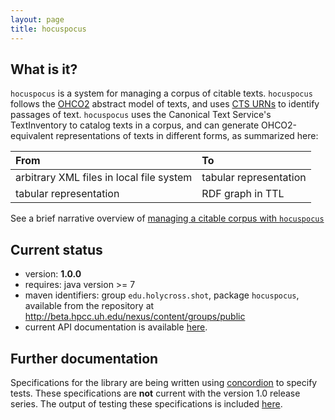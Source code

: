 ```yaml
---
layout: page
title: hocuspocus
---
```



## What is it?

`hocuspocus` is a system for managing a corpus of citable texts.  `hocuspocus` follows the [OHCO2](http://cite-architecture.github.io/ohco2/) abstract model of texts, and uses [CTS URNs](http://cite-architecture.github.io/ctsurn/) to identify passages of text.  `hocuspocus` uses the Canonical Text Service's TextInventory to catalog texts in a corpus, and can generate OHCO2-equivalent representations of texts in different forms, as summarized here:


| From                                      | To                     |
|:------------------------------------------|:-----------------------|
| arbitrary XML  files in local file system | tabular representation |
| tabular representation                    | RDF graph in TTL       |


See a brief narrative overview of [managing a citable corpus with `hocuspocus`](narrative)

## Current status

- version: **1.0.0**
- requires: java version >= 7
- maven identifiers: group `edu.holycross.shot`, package `hocuspocus`, available from the repository at <http://beta.hpcc.uh.edu/nexus/content/groups/public>
- current API documentation is available [here](api).


## Further documentation

Specifications for the library are being written using [concordion](http://concordion.org) to specify tests.  These specifications are **not** current with the version 1.0 release series.  The output of testing these specifications is included [here](specs/hocuspocus/Hocuspocus.html).
